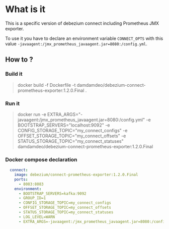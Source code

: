 # What is it

This is a specific version of debezium connect including Prometheus JMX exporter.

To use it you have to declare an environment variable `CONNECT_OPTS` with this value `-javaagent:/jmx_prometheus_javaagent.jar=8080:/config.yml`.

## How to ?

### Build it

> docker build -f Dockerfile -t damdamdeo/debezium-connect-prometheus-exporter:1.2.0.Final .

### Run it

> docker run -e EXTRA_ARGS="-javaagent:/jmx_prometheus_javaagent.jar=8080:/config.yml" -e BOOTSTRAP_SERVERS="localhost:9092" -e CONFIG_STORAGE_TOPIC="my_connect_configs" -e OFFSET_STORAGE_TOPIC="my_connect_offsets" -e STATUS_STORAGE_TOPIC="my_connect_statuses" damdamdeo/debezium-connect-prometheus-exporter:1.2.0.Final

### Docker compose declaration

```yaml
  connect:
    image: debezium/connect-prometheus-exporter:1.2.0.Final
    ports:
      - 8083:8083
    environment:
      - BOOTSTRAP_SERVERS=kafka:9092
      - GROUP_ID=1
      - CONFIG_STORAGE_TOPIC=my_connect_configs
      - OFFSET_STORAGE_TOPIC=my_connect_offsets
      - STATUS_STORAGE_TOPIC=my_connect_statuses
      - LOG_LEVEL=WARN
      - EXTRA_ARGS=-javaagent:/jmx_prometheus_javaagent.jar=8080:/config.yml
```